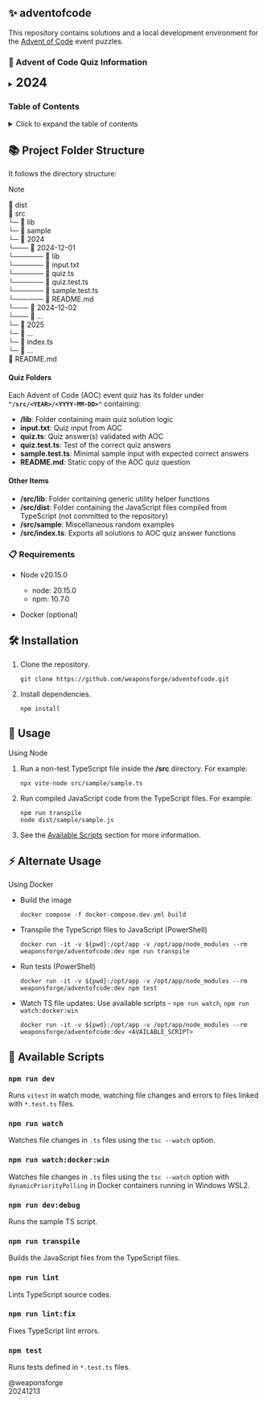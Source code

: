 ## ✨ adventofcode

This repository contains solutions and a local development environment for the [Advent of Code](https://adventofcode.com/) event puzzles.

### 🎄 Advent of Code Quiz Information

<details>
<summary><b style="font-size: 24px;">2024</b></summary>

- Day 1: Historian Hysteria [[link]](/src/2024/2024-12-01/README.md)

</details>

### Table of Contents

<details>
<summary>Click to expand the table of contents</summary>

- [Advent of Code Quiz Information](#-advent-of-code-quiz-information)
- [Project Folder Structure](#-project-folder-structure)
- [Requirements](#-requirements)
- [Installation](#%EF%B8%8F-installation)
- [Usage](#-usage)
- [Alternate Usage](#-alternate-usage)
- [Available Scripts](#-available-scripts)

</details>

## 📚 Project Folder Structure

It follows the directory structure:

> [!NOTE]
> 📂 dist<br>
> 📂 src<br>
> └─ 📂 lib<br>
> └─ 📂 sample<br>
> └─ 📂 2024<br>
> └─── 📂 2024-12-01<br>
> └────── 📂 lib<br>
> └────── 📄 input.txt<br>
> └────── 📄 quiz.ts<br>
> └────── 📄 quiz.test.ts<br>
> └────── 📄 sample.test.ts<br>
> └────── 📄 README.md<br>
> └─── 📂 2024-12-02<br>
> └─── 📂 ...<br>
> └─ 📂 2025<br>
> └─ 📂 ...<br>
> └─ 📄 index.ts<br>
> └─ 📄 ...<br>
> 📄 README.md

#### Quiz Folders

Each Advent of Code (AOC) event quiz has its folder under **`"/src/<YEAR>/<YYYY-MM-DD>"`** containing:
- **/lib**: Folder containing main quiz solution logic
- **input.txt**: Quiz input from AOC
- **quiz.ts**: Quiz answer(s) validated with AOC
- **quiz.test.ts**: Test of the correct quiz answers
- **sample.test.ts**: Minimal sample input with expected correct answers
- **README.md**: Static copy of the AOC quiz question

#### Other Items

- **/src/lib**: Folder containing generic utility helper functions
- **/src/dist**: Folder containing the JavaScript files compiled from TypeScript (not committed to the repository)
- **/src/sample**: Miscellaneous random examples
- **/src/index.ts**: Exports all solutions to AOC quiz answer functions

### 📋 Requirements

- Node v20.15.0
   - node: 20.15.0
   - npm: 10.7.0

- Docker (optional)

## 🛠️ Installation

1. Clone the repository.
   ```
   git clone https://github.com/weaponsforge/adventofcode.git
   ```

2. Install dependencies.
   ```
   npm install
   ```

## 🚀 Usage

Using Node

1. Run a non-test TypeScript file inside the **/src** directory. For example:

   ```
   npx vite-node src/sample/sample.ts
   ```
2. Run compiled JavaScript code from the TypeScript files. For example:
   ```
   npm run transpile
   node dist/sample/sample.js
   ```
3. See the [Available Scripts](#available-scripts) section for more information.

## ⚡ Alternate Usage

Using Docker

- Build the image
   ```
   docker compose -f docker-compose.dev.yml build
   ```

- Transpile the TypeScript files to JavaScript (PowerShell)
   ```
   docker run -it -v ${pwd}:/opt/app -v /opt/app/node_modules --rm weaponsforge/adventofcode:dev npm run transpile
   ```

- Run tests (PowerShell)
   ```
   docker run -it -v ${pwd}:/opt/app -v /opt/app/node_modules --rm weaponsforge/adventofcode:dev npm test
   ```

- Watch TS file updates: Use available scripts - `npm run watch`, `npm run watch:docker:win`
   ```
   docker run -it -v ${pwd}:/opt/app -v /opt/app/node_modules --rm weaponsforge/adventofcode:dev <AVAILABLE_SCRIPT>
   ```

## 📜 Available Scripts

### `npm run dev`

Runs `vitest` in watch mode, watching file changes and errors to files linked with `*.test.ts` files.

### `npm run watch`

Watches file changes in `.ts` files using the `tsc --watch` option.

### `npm run watch:docker:win`

Watches file changes in `.ts` files using the `tsc --watch` option with `dynamicPriorityPolling` in Docker containers running in Windows WSL2.

### `npm run dev:debug`

Runs the sample TS script.

### `npm run transpile`

Builds the JavaScript files from the TypeScript files.

### `npm run lint`

Lints TypeScript source codes.

### `npm run lint:fix`

Fixes TypeScript lint errors.

### `npm test`

Runs tests defined in `*.test.ts` files.

@weaponsforge<br>
20241213
